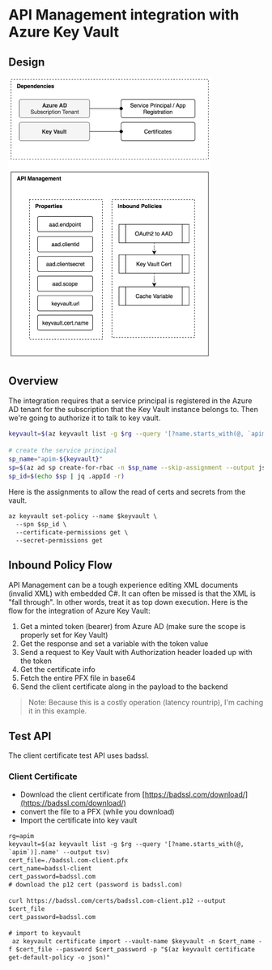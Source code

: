 # API Management integration with Azure Key Vault

## Design

<img src="https://github.com/kevinhillinger/azure-api-management-keyvault/raw/master/docs/diagram.png" width="400" />

## Overview

The integration requires that a service principal is registered in the Azure AD tenant for the subscription that the Key Vault instance belongs to. Then we're going to authorize it to talk to key vault.

```bash
keyvault=$(az keyvault list -g $rg --query '[?name.starts_with(@, `apim`)].name' --output tsv)

# create the service principal
sp_name="apim-${keyvault}"
sp=$(az ad sp create-for-rbac -n $sp_name --skip-assignment --output json)
sp_id=$(echo $sp | jq .appId -r)

```

Here is the assignments to allow the read of certs and secrets from the vault.

```
az keyvault set-policy --name $keyvault \
  --spn $sp_id \
  --certificate-permissions get \
  --secret-permissions get
  ```

  ## Inbound Policy Flow

API Management can be a tough experience editing XML documents (invalid XML) with embedded C#. It can often be missed is that the XML is "fall through". In other words, treat it as top down execution. Here is the flow for the integration of Azure Key Vault:

1. Get a minted token (bearer) from Azure AD (make sure the scope is properly set for Key Vault)
2. Get the response and set a variable with the token value
3. Send a request to Key Vault with Authorization header loaded up with the token
4. Get the certificate info
5. Fetch the entire PFX file in base64
6. Send the client certificate along in the payload to the backend

  > Note: Because this is a costly operation (latency rountrip), I'm caching it in this example.

## Test API
The client certificate test API uses badssl.

### Client Certificate
* Download the client certificate from [https://badssl.com/download/](https://badssl.com/download/)
* convert the file to a PFX (while you download)
* Import the certificate into key vault

```
rg=apim
keyvault=$(az keyvault list -g $rg --query '[?name.starts_with(@, `apim`)].name' --output tsv)
cert_file=./badssl.com-client.pfx
cert_name=badssl-client
cert_password=badssl.com
# download the p12 cert (password is badssl.com)

curl https://badssl.com/certs/badssl.com-client.p12 --output  $cert_file
cert_password=badssl.com

# import to keyvault
 az keyvault certificate import --vault-name $keyvault -n $cert_name -f $cert_file --password $cert_password -p "$(az keyvault certificate get-default-policy -o json)"
```